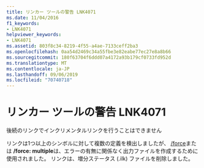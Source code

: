 ```yaml
---
title: リンカー ツールの警告 LNK4071
ms.date: 11/04/2016
f1_keywords:
- LNK4071
helpviewer_keywords:
- LNK4071
ms.assetid: 803f8c34-8219-4f55-a4ae-7133ceff2ba3
ms.openlocfilehash: 0aa54d2469c34a55fbe3e82eabe77ec27e8a8b66
ms.sourcegitcommit: 180f63704f6ddd07a4172a93b179cf0733fd952d
ms.translationtype: MT
ms.contentlocale: ja-JP
ms.lasthandoff: 09/06/2019
ms.locfileid: "70740718"
---
```

# <a name="linker-tools-warning-lnk4071"></a>リンカー ツールの警告 LNK4071

後続のリンクでインクリメンタルリンクを行うことはできません

リンクは1つ以上のシンボルに対して複数の定義を検出しましたが、 [/force](../../build/reference/force-force-file-output.md)または **/force: multiple**は、エラーの有無に関係なく出力ファイルを作成するために使用されました。 リンクは、増分ステータス (.ilk) ファイルを削除しました。